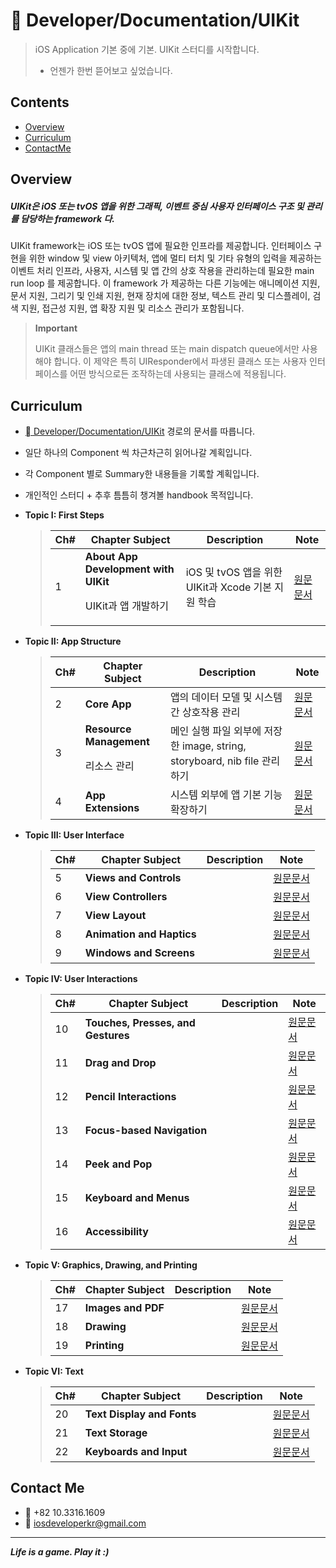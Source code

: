 #  Developer/Documentation/UIKit

> iOS Application 기본 중에 기본. UIKit 스터디를 시작합니다.
>
> - 언젠가 한번 뜯어보고 싶었습니다.



## Contents

- [Overview](https://github.com/fimuxd/UIKit/tree/master#overview)
- [Curriculum](https://github.com/fimuxd/UIKit/tree/master#curriculum)
- [ContactMe](https://github.com/fimuxd/UIKit/tree/master#contact-me)

## Overview

##### UIKit은 iOS 또는 tvOS 앱을 위한 그래픽, 이벤트 중심 사용자 인터페이스 구조 및 관리를 담당하는 framework 다.

UIKit framework는 iOS 또는 tvOS 앱에 필요한 인프라를 제공합니다. 인터페이스 구현을 위한 window 및 view 아키텍처, 앱에 멀티 터치 및 기타 유형의 입력을 제공하는 이벤트 처리 인프라, 사용자, 시스템 및 앱 간의 상호 작용을 관리하는데 필요한 main run loop 를 제공합니다. 이 framework 가 제공하는 다른 기능에는 애니메이션 지원, 문서 지원, 그리기 및 인쇄 지원, 현재 장치에 대한 정보, 텍스트 관리 및 디스플레이, 검색 지원, 접근성 지원, 앱 확장 지원 및 리소스 관리가 포함됩니다.

> **Important**
>
> UIKit 클래스들은 앱의 main thread 또는 main dispatch queue에서만 사용해야 합니다. 이 제약은 특히 UIResponder에서 파생된 클래스 또는 사용자 인터페이스를 어떤 방식으로든 조작하는데 사용되는 클래스에 적용됩니다. 

## Curriculum

- [ Developer/Documentation/UIKit](https://developer.apple.com/documentation/uikit) 경로의 문서를 따릅니다.

- 일단 하나의 Component 씩 차근차근히 읽어나갈 계획입니다. 

- 각 Component 별로 Summary한 내용들을 기록할 계획입니다.

- 개인적인 스터디 + 추후 틈틈히 챙겨볼 handbook 목적입니다.

- **Topic I: First Steps**

  > | Ch#  | Chapter Subject                                              | Description                                        | Note                                                         |
  > | ---- | ------------------------------------------------------------ | -------------------------------------------------- | ------------------------------------------------------------ |
  > | 1    | **About App Development with UIKit** <p> UIKit과 앱 개발하기 | iOS 및 tvOS 앱을 위한 UIKit과 Xcode 기본 지원 학습 | [원문문서](https://developer.apple.com/documentation/uikit/about_app_development_with_uikit) |

- **Topic II: App Structure**

  > | Ch#  | Chapter Subject                         | Description                                                  | Note                                                         |
  > | ---- | --------------------------------------- | ------------------------------------------------------------ | ------------------------------------------------------------ |
  > | 2    | **Core App**                            | 앱의 데이터 모델 및 시스템간 상호작용 관리                   | [원문문서](https://developer.apple.com/documentation/uikit/core_app) |
  > | 3    | **Resource Management** <p> 리소스 관리 | 메인 실행 파일 외부에 저장한 image, string, storyboard, nib file 관리하기 | [원문문서](https://developer.apple.com/documentation/uikit/resource_management) |
  > | 4    | **App Extensions**                      | 시스템 외부에 앱 기본 기능 확장하기                          | [원문문서](https://developer.apple.com/documentation/uikit/app_extensions) |

- **Topic III: User Interface**

  > | Ch#  | Chapter Subject           | Description | Note                                                         |
  > | ---- | ------------------------- | ----------- | ------------------------------------------------------------ |
  > | 5    | **Views and Controls**    |             | [원문문서](https://developer.apple.com/documentation/uikit/views_and_controls) |
  > | 6    | **View Controllers**      |             | [원문문서](https://developer.apple.com/documentation/uikit/view_controllers) |
  > | 7    | **View Layout**           |             | [원문문서](https://developer.apple.com/documentation/uikit/view_layout) |
  > | 8    | **Animation and Haptics** |             | [원문문서](https://developer.apple.com/documentation/uikit/animation_and_haptics) |
  > | 9    | **Windows and Screens**   |             | [원문문서](https://developer.apple.com/documentation/uikit/windows_and_screens) |

- **Topic IV: User Interactions**

  > | Ch#  | Chapter Subject                    | Description | Note                                                         |
  > | ---- | ---------------------------------- | ----------- | ------------------------------------------------------------ |
  > | 10   | **Touches, Presses, and Gestures** |             | [원문문서](https://developer.apple.com/documentation/uikit/touches_presses_and_gestures) |
  > | 11   | **Drag and Drop**                  |             | [원문문서](https://developer.apple.com/documentation/uikit/drag_and_drop) |
  > | 12   | **Pencil Interactions**            |             | [원문문서](https://developer.apple.com/documentation/uikit/pencil_interactions) |
  > | 13   | **Focus-based Navigation**         |             | [원문문서](https://developer.apple.com/documentation/uikit/focus-based_navigation) |
  > | 14   | **Peek and Pop**                   |             | [원문문서](https://developer.apple.com/documentation/uikit/peek_and_pop) |
  > | 15   | **Keyboard and Menus**             |             | [원문문서](https://developer.apple.com/documentation/uikit/keyboard_and_menus) |
  > | 16   | **Accessibility**                  |             | [원문문서](https://developer.apple.com/documentation/uikit/accessibility) |

- **Topic V: Graphics, Drawing, and Printing**

  > | Ch#  | Chapter Subject    | Description | Note                                                         |
  > | ---- | ------------------ | ----------- | ------------------------------------------------------------ |
  > | 17   | **Images and PDF** |             | [원문문서](https://developer.apple.com/documentation/uikit/images_and_pdf) |
  > | 18   | **Drawing**        |             | [원문문서](https://developer.apple.com/documentation/uikit/drawing) |
  > | 19   | **Printing**       |             | [원문문서](https://developer.apple.com/documentation/uikit/printing) |

- **Topic VI: Text**

  > | Ch#  | Chapter Subject            | Description | Note                                                         |
  > | ---- | -------------------------- | ----------- | ------------------------------------------------------------ |
  > | 20   | **Text Display and Fonts** |             | [원문문서](https://developer.apple.com/documentation/uikit/text_display_and_fonts) |
  > | 21   | **Text Storage**           |             | [원문문서](https://developer.apple.com/documentation/uikit/text_storage) |
  > | 22   | **Keyboards and Input**    |             | [원문문서](https://developer.apple.com/documentation/uikit/keyboards_and_input) |

## Contact Me

- 📱 +82 10.3316.1609
- 📧 iosdeveloperkr@gmail.com

------

***Life is a game. Play it :)***
